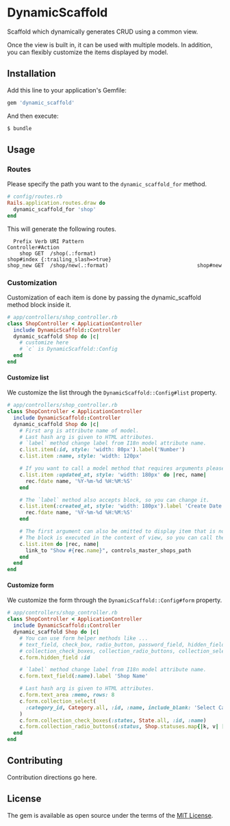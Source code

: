 # DynamicScaffold
Scaffold which dynamically generates CRUD using a common view.

Once the view is built in, it can be used with multiple models. In addition, you can flexibly customize the items displayed by model.

## Installation
Add this line to your application's Gemfile:

```ruby
gem 'dynamic_scaffold'
```

And then execute:
```bash
$ bundle
```

## Usage

### Routes

Please specify the path you want to the `dynamic_scaffold_for` method.

```rb
# config/routes.rb
Rails.application.routes.draw do
  dynamic_scaffold_for 'shop'
end
```

This will generate the following routes.

```
  Prefix Verb URI Pattern                                    Controller#Action
    shop GET  /shop(.:format)                                 shop#index {:trailing_slash=>true}
shop_new GET  /shop/new(.:format)                             shop#new
```

### Customization

Customization of each item is done by passing the dynamic_scaffold method block inside it.

```rb
# app/controllers/shop_controller.rb
class ShopController < ApplicationController
  include DynamicScaffold::Controller
  dynamic_scaffold Shop do |c|
    # customize here
    # `c` is DynamicScaffold::Config
  end
end
```

#### Customize list

We customize the list through the `DynamicScaffold::Config#list` property.

```rb
# app/controllers/shop_controller.rb
class ShopController < ApplicationController
  include DynamicScaffold::Controller
  dynamic_scaffold Shop do |c|
    # First arg is attribute name of model.
    # Last hash arg is given to HTML attributes.
    # `label` method change label from I18n model attribute name.
    c.list.item(:id, style: 'width: 80px').label('Number')
    c.list.item :name, style: 'width: 120px'

    # If you want to call a model method that requires arguments please block.
    c.list.item :updated_at, style: 'width: 180px' do |rec, name|
      rec.fdate name, '%Y-%m-%d %H:%M:%S'
    end

    # The `label` method also accepts block, so you can change it.
    c.list.item(:created_at, style: 'width: 180px').label 'Create Date' do |rec, name|
      rec.fdate name, '%Y-%m-%d %H:%M:%S'
    end

    # The first argument can also be omitted to display item that is not model attribute.
    # The block is executed in the context of view, so you can call the method of view.
    c.list.item do |rec, name|
      link_to "Show #{rec.name}", controls_master_shops_path
    end
  end
end
```

#### Customize form

We customize the form through the `DynamicScaffold::Config#form` property.

```rb
# app/controllers/shop_controller.rb
class ShopController < ApplicationController
  include DynamicScaffold::Controller
  dynamic_scaffold Shop do |c|
    # You can use form helper methods like ...
    # text_field, check_box, radio_button, password_field, hidden_field, file_field, text_area, color_field
    # collection_check_boxes, collection_radio_buttons, collection_select, grouped_collection_select
    c.form.hidden_field :id

    # `label` method change label from I18n model attribute name.
    c.form.text_field(:name).label 'Shop Name'

    # Last hash arg is given to HTML attributes.
    c.form.text_area :memo, rows: 8
    c.form.collection_select(
      :category_id, Category.all, :id, :name, include_blank: 'Select Category'
    )
    c.form.collection_check_boxes(:states, State.all, :id, :name)
    c.form.collection_radio_buttons(:status, Shop.statuses.map{|k, v| [v, k.titleize]}, :first, :last)
  end
end
```

## Contributing
Contribution directions go here.

## License
The gem is available as open source under the terms of the [MIT License](http://opensource.org/licenses/MIT).
